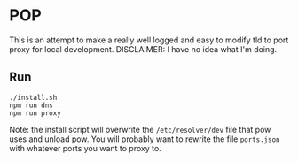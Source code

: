 # POP

This is an attempt to make a really well logged and easy to modify tld to port proxy for local development. DISCLAIMER: I have no idea what I'm doing.

## Run

```
./install.sh
npm run dns
npm run proxy
```

Note: the install script will overwrite the `/etc/resolver/dev` file that pow uses and unload pow. You will probably want to rewrite the file `ports.json` with whatever ports you want to proxy to.
